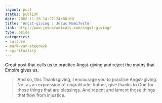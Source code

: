 ```yaml
---
layout: post
status: publish
date: 2008-11-26 14:27:24+00:00
title: 'Angst-giving : Jesus Manifesto'
link: http://www.jesusradicals.com/angst-giving/
type: aside
categories:
- culture
- mark-van-steenwyk
- spirituality
---
```


Great post that calls us to practice Angst-giving and reject the myths that Empire gives us.

> And so, this Thanksgiving, I encourage you to practice Angst-giving. Not as an expression of ungratitude. Rather, give thanks to God for those things that are blessings. And repent and lament those things that flow from injustice.